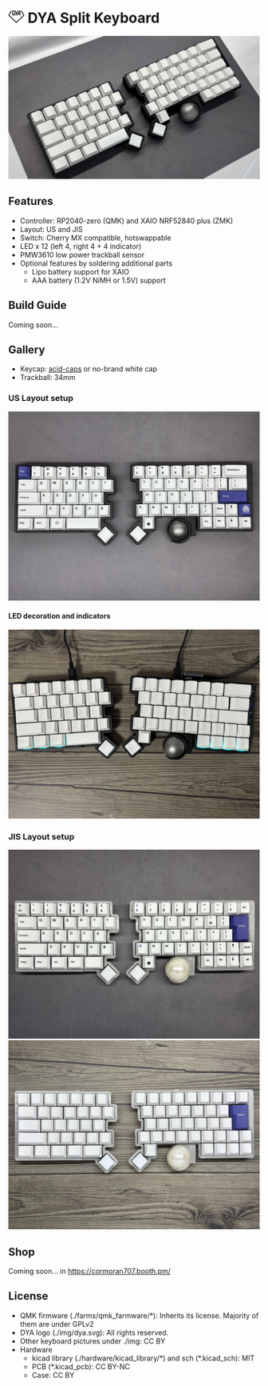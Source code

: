 # <img src="img/dya.svg" width=32> DYA Split Keyboard

![](img/header.jpg)

## Features

- Controller: RP2040-zero (QMK) and XAIO NRF52840 plus (ZMK)
- Layout: US and JIS
- Switch: Cherry MX compatible, hotswappable
- LED x 12 (left 4, right 4 + 4 indicator)
- PMW3610 low power trackball sensor
- Optional features by soldering additional parts
  - Lipo battery support for XAIO
  - AAA battery (1.2V NiMH or 1.5V) support

## Build Guide

Coming soon...

## Gallery

- Keycap: [acid-caps](https://keeb-on.com/collections/acid-caps) or no-brand white cap
- Trackball: 34mm

### US Layout setup

![](img/us-black.jpg)

#### LED decoration and indicators

![](img/us-black-led.jpg)

### JIS Layout setup

![](img/jp-crystal-gray.jpg)
![](img/jp-crystal-white.jpg)

## Shop

Coming soon... in https://cormoran707.booth.pm/

## License

- QMK firmware (./farms/qmk_farmware/\*): Inherits its license. Majority of them are under GPLv2
- DYA logo (./img/dya.svg): All rights reserved.
- Other keyboard pictures under ./img: CC BY
- Hardware
  - kicad library (./hardware/kicad_library/\*) and sch (\*.kicad_sch): MIT
  - PCB (\*.kicad_pcb): CC BY-NC
  - Case: CC BY
